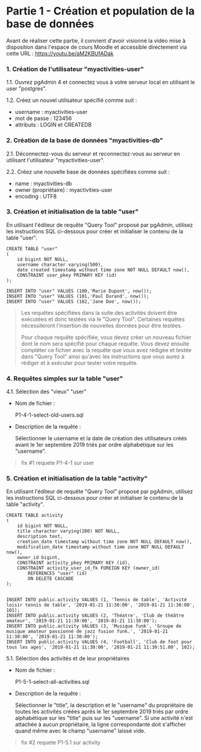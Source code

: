 # Partie 1 - Création et population de la base de données

Avant de réaliser cette partie, il convient d'avoir visionné la vidéo mise à disposition dans l'espace de cours Moodle et accessible directement via cette URL :
https://youtu.be/aM2KBUfADak

### 1. Création de l'utilisateur "myactivities-user" 

1.1. Ouvrez pgAdmin 4 et connectez vous à votre serveur local en utilisant le user "postgres".

1.2. Créez un nouvel utilisateur spécifié comme suit :
    
- username : myactivities-user
- mot de passe : 123456
- attributs : LOGIN et CREATEDB

### 2. Création de la base de données "myactivities-db"

2.1. Déconnectez-vous du serveur et reconnectez-vous au serveur en utilisant l'utilisateur "myactivities-user".

2.2. Créez une nouvelle base de données spécifiées comme suit :

- name : myactivities-db
- owner (propriétaire) : myactivities-user
- encoding : UTF8

### 3. Création et initialisation de la table "user"

En utilisant l'éditeur de requête "Query Tool" proposé par pgAdmin, utilisez les instructions SQL ci-dessous pour créer  et initialiser le contenu de la  table "user".

    CREATE TABLE "user"
    (
        id bigint NOT NULL,
        username character varying(500),
        date_created timestamp without time zone NOT NULL DEFAULT now(),
        CONSTRAINT user_pkey PRIMARY KEY (id)
    );

    INSERT INTO "user" VALUES (100,'Marie Dupont', now());
    INSERT INTO "user" VALUES (101,'Paul Durand', now());
    INSERT INTO "user" VALUES (102,'Jane Doe', now());

> Les requêtes spécifiées dans la suite des activités doivent être exécutées et donc testées via le "Query Tool". Certaines requêtes nécessiteront l'insertion de nouvelles données pour être testées. 
>
>Pour chaque requête spécifiée, vous devez créer un nouveau fichier dont le nom sera spécifié pour chaque requête. Vous devez ensuite compléter ce fichier avec la requête que vous avez rédigée et testée dans "Query Tool" ainsi qu'avec les instructions que vous aurez à rédiger et à exécuter pour tester votre requête. 

### 4. Requêtes simples sur la table "user"

4.1. Sélection des "vieux" "user"

- Nom de fichier :  
    
    P1-4-1-select-old-users.sql

- Description de la requête :

    Sélectionner le username et la date de création des utilisateurs créés avant le 1er septembre 2019 triés par ordre alphabétique sur les "username".

> fix #1 requete P1-4-1 sur user

### 5. Création et initialisation de la table "activity"

En utilisant l'éditeur de requête "Query Tool" proposé par pgAdmin, utilisez les instructions SQL ci-dessous pour créer  et initialiser le contenu de la  table "activity".

    CREATE TABLE activity
    (
        id bigint NOT NULL,
        title character varying(200) NOT NULL,
        description text,
        creation_date timestamp without time zone NOT NULL DEFAULT now(),
        modification_date timestamp without time zone NOT NULL DEFAULT now(),
        owner_id bigint,
        CONSTRAINT activity_pkey PRIMARY KEY (id),
        CONSTRAINT activity_user_id_fk FOREIGN KEY (owner_id)
            REFERENCES "user" (id)
            ON DELETE CASCADE
    );


    INSERT INTO public.activity VALUES (1, 'Tennis de table', 'Activité loisir tennis de table', '2019-01-21 11:30:00', '2019-01-21 11:30:00', 101);
    INSERT INTO public.activity VALUES (2, 'Théatre', 'Club de théâtre amateur', '2019-01-21 11:30:00', '2019-01-21 11:30:00');
    INSERT INTO public.activity VALUES (3, 'Musique funk', 'Groupe de musique amateur passionné de jazz fusion funk.', '2019-01-21 11:30:00', '2019-01-21 11:30:00');
    INSERT INTO public.activity VALUES (4, 'Football', 'Club de foot pour tous les ages', '2019-01-21 11:30:00', '2019-01-21 11:30:51.00', 102);

5.1. Sélection des activités et de leur propriétaires 

- Nom de fichier :  
    
    P1-5-1-select-all-activities.sql

- Description de la requête :

    Sélectionner le "title", la description et le "username" du propriétaire de toutes les activités créées après le 1er septembre 2019 triés par ordre alphabétique sur les "title" puis sur les "username".
    Si une activité n'est attachée à aucun propriétaire, la ligne correspondante doit s'afficher quand même avec le champ "username" laissé vide. 

> fix #2 requete P1-5.1 sur activity